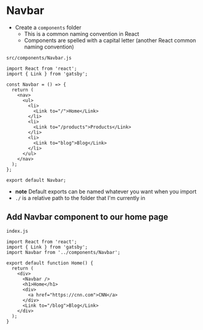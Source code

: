 # Navbar
* Create a `components` folder
    - This is a common naming convention in React
    - Components are spelled with a capital letter (another React common naming convention)

`src/components/Navbar.js`

```
import React from 'react';
import { Link } from 'gatsby';

const Navbar = () => {
  return (
    <nav>
      <ul>
        <li>
          <Link to="/">Home</Link>
        </li>
        <li>
          <Link to="/products">Products</Link>
        </li>
        <li>
          <Link to="blog">Blog</Link>
        </li>
      </ul>
    </nav>
  );
};

export default Navbar;
```

* **note** Default exports can be named whatever you want when you import
* `./` is a relative path to the folder that I'm currently in

## Add Navbar component to our home page
`index.js`

```
import React from 'react';
import { Link } from 'gatsby';
import Navbar from '../components/Navbar';

export default function Home() {
  return (
    <div>
      <Navbar />
      <h1>Home</h1>
      <div>
        <a href="https://cnn.com">CNN</a>
      </div>
      <Link to="/blog">Blog</Link>
    </div>
  );
}
```


